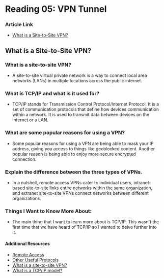 # Reading 05: VPN Tunnel

### Article Link
- [What is a Site-to-Site VPN?](https://www.fortinet.com/fr/resources/cyberglossary/what-is-site-to-site-vpn)

## What is a Site-to-Site VPN? 

### What is a site-to-site VPN?
- A site-to-site virtual private network is a way to connect local area networks (LANs) in multiple locations across the public internet. 
### What is TCP/IP and what is it used for?
- TCP/IP stands for Transmission Control Protocol/Internet Protocol. It is a set of communication protocols that define how devices communication within a network. It is used to transmit data between devices on the internet or a LAN. 
### What are some popular reasons for using a VPN?
- Some popular reasons for using a VPN are being able to mask your IP address, giving you access to things like geoblocked content. Another popular reason is being able to enjoy more secure encrypted connection. 
### Explain the difference between the three types of VPNs.
- In a nutshell, remote access VPNs cater to individual users, intranet-based site-to-site links entire networks within the same organization, and extranet site-to-site VPNs connect networks between different organizations. 

### Things I Want to Know More About: 
- The main thing that I want to learn more about is TCP/IP. This wasn't the first time that we have heard of TCP/IP so I wanted to delve further into it. 

#### Additional Resources 
- [Remote Access](https://www.professormesser.com/network-plus/n10-008/n10-008-video/remote-access-n10-008/)
- [Other Useful Protocols](https://www.professormesser.com/network-plus/n10-008/n10-008-video/other-useful-protocols-n10-008/)
- [What is a site-to-site VPN?](https://nordvpn.com/blog/site-to-site-vpn/)
- [What is a TCP/IP model?](https://www.fortinet.com/fr/resources/cyberglossary/tcp-ip)